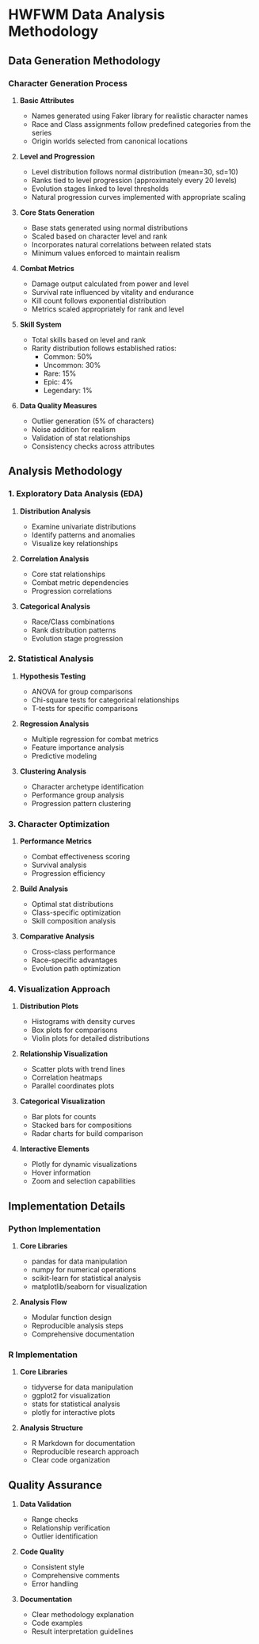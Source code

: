 # HWFWM Data Analysis Methodology

## Data Generation Methodology

### Character Generation Process

1. **Basic Attributes**
   - Names generated using Faker library for realistic character names
   - Race and Class assignments follow predefined categories from the series
   - Origin worlds selected from canonical locations

2. **Level and Progression**
   - Level distribution follows normal distribution (mean=30, sd=10)
   - Ranks tied to level progression (approximately every 20 levels)
   - Evolution stages linked to level thresholds
   - Natural progression curves implemented with appropriate scaling

3. **Core Stats Generation**
   - Base stats generated using normal distributions
   - Scaled based on character level and rank
   - Incorporates natural correlations between related stats
   - Minimum values enforced to maintain realism

4. **Combat Metrics**
   - Damage output calculated from power and level
   - Survival rate influenced by vitality and endurance
   - Kill count follows exponential distribution
   - Metrics scaled appropriately for rank and level

5. **Skill System**
   - Total skills based on level and rank
   - Rarity distribution follows established ratios:
     - Common: 50%
     - Uncommon: 30%
     - Rare: 15%
     - Epic: 4%
     - Legendary: 1%

6. **Data Quality Measures**
   - Outlier generation (5% of characters)
   - Noise addition for realism
   - Validation of stat relationships
   - Consistency checks across attributes

## Analysis Methodology

### 1. Exploratory Data Analysis (EDA)

1. **Distribution Analysis**
   - Examine univariate distributions
   - Identify patterns and anomalies
   - Visualize key relationships

2. **Correlation Analysis**
   - Core stat relationships
   - Combat metric dependencies
   - Progression correlations

3. **Categorical Analysis**
   - Race/Class combinations
   - Rank distribution patterns
   - Evolution stage progression

### 2. Statistical Analysis

1. **Hypothesis Testing**
   - ANOVA for group comparisons
   - Chi-square tests for categorical relationships
   - T-tests for specific comparisons

2. **Regression Analysis**
   - Multiple regression for combat metrics
   - Feature importance analysis
   - Predictive modeling

3. **Clustering Analysis**
   - Character archetype identification
   - Performance group analysis
   - Progression pattern clustering

### 3. Character Optimization

1. **Performance Metrics**
   - Combat effectiveness scoring
   - Survival analysis
   - Progression efficiency

2. **Build Analysis**
   - Optimal stat distributions
   - Class-specific optimization
   - Skill composition analysis

3. **Comparative Analysis**
   - Cross-class performance
   - Race-specific advantages
   - Evolution path optimization

### 4. Visualization Approach

1. **Distribution Plots**
   - Histograms with density curves
   - Box plots for comparisons
   - Violin plots for detailed distributions

2. **Relationship Visualization**
   - Scatter plots with trend lines
   - Correlation heatmaps
   - Parallel coordinates plots

3. **Categorical Visualization**
   - Bar plots for counts
   - Stacked bars for compositions
   - Radar charts for build comparison

4. **Interactive Elements**
   - Plotly for dynamic visualizations
   - Hover information
   - Zoom and selection capabilities

## Implementation Details

### Python Implementation

1. **Core Libraries**
   - pandas for data manipulation
   - numpy for numerical operations
   - scikit-learn for statistical analysis
   - matplotlib/seaborn for visualization

2. **Analysis Flow**
   - Modular function design
   - Reproducible analysis steps
   - Comprehensive documentation

### R Implementation

1. **Core Libraries**
   - tidyverse for data manipulation
   - ggplot2 for visualization
   - stats for statistical analysis
   - plotly for interactive plots

2. **Analysis Structure**
   - R Markdown for documentation
   - Reproducible research approach
   - Clear code organization

## Quality Assurance

1. **Data Validation**
   - Range checks
   - Relationship verification
   - Outlier identification

2. **Code Quality**
   - Consistent style
   - Comprehensive comments
   - Error handling

3. **Documentation**
   - Clear methodology explanation
   - Code examples
   - Result interpretation guidelines